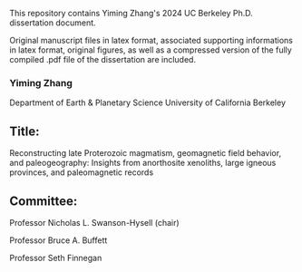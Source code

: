 This repository contains Yiming Zhang's 2024 UC Berkeley Ph.D. dissertation document.

Original manuscript files in latex format, associated supporting informations in latex format, original figures, as well as a compressed version of the fully compiled .pdf file of the dissertation are included. 

### Yiming Zhang

Department of Earth & Planetary Science
University of California Berkeley

## Title:

Reconstructing late Proterozoic magmatism, geomagnetic field behavior, and paleogeography: Insights from anorthosite xenoliths, large igneous provinces, and paleomagnetic records 

## Committee:

Professor Nicholas L. Swanson-Hysell (chair)

Professor Bruce A. Buffett

Professor Seth Finnegan
